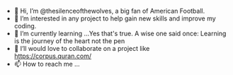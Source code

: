 - 👋 Hi, I’m @thesilenceofthewolves, a big fan of American Football.
- 👀 I’m interested in any project to help gain new skills and improve my coding.
- 🌱 I’m currently learning ...Yes that's true. A wise one said once: Learning is the journey of the heart not the pen
- 💞️ I’ll would love to collaborate on a project like https://corpus.quran.com/ 
- 📫 How to reach me ...

<!---
thesilenceofthewolves/thesilenceofthewolves is a ✨ special ✨ repository because its `README.md` (this file) appears on your GitHub profile.
You can click the Preview link to take a look at your changes.
--->
